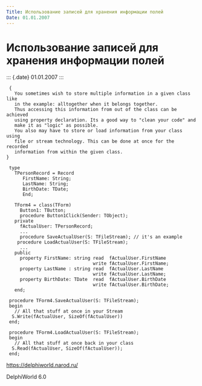 ```yaml
---
Title: Использование записей для хранения информации полей
Date: 01.01.2007
---
```



Использование записей для хранения информации полей
===================================================

::: {.date}
01.01.2007
:::

     { 
       You sometimes wish to store multiple information in a given class like 
       in the example: alltogether when it belongs together. 
       Thus accessing this information from out of the class can be achieved 
       using property declaration. Its a good way to "clean your code" and 
       make it as "logic" as possible. 
       You also may have to store or load information from your class using 
       file or stream technology. This can be done at once for the recorded 
       information from within the given class. 
    }
     
     type
       TPersonRecord = Record
          FirstName: String;
          LastName: String;
          BirthDate: TDate;
          End;
     
       TForm4 = class(TForm)
         Button1: TButton;
         procedure Button1Click(Sender: TObject);
       private
         fActualUser: TPersonRecord;
         ...
         procedure SaveActualUser(S: TFileStream); // it's an example 
        procedure LoadActualUser(S: TFileStream);
         ...
       public
         property FirstName: string read  fActualUser.FirstName
                                    write fActualUser.FirstName;
         property LastName : string read  fActualUser.LastName
                                    write fActualUser.LastName;
         property BirthDate: TDate  read  fActualUser.BirthDate
                                    write fActualUser.BirthDate;
       end;
     
     procedure TForm4.SaveActualUser(S: TFileStream);
     begin
       // All that stuff at once in your Stream 
      S.Write(fActualUser, SizeOf(fActualUser))
     end;
     
     procedure TForm4.LoadActualUser(S: TFileStream);
     begin
       // All that stuff at once back in your class 
      S.Read(fActualUser, SizeOf(fActualUser));
     end;

<https://delphiworld.narod.ru/>

DelphiWorld 6.0

 
